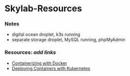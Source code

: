 # Skylab-Resources

### Notes
- digital ocean droplet, k3s running
- separate storage droplet, MySQL running, phpMyAdmin

### Resources: *add links*
- [Containerizing with Docker](https://medium.com/@maximuspowers.eth/containerize-application-with-docker-c440b0fa6ae4)
- [Deploying Containers with Kubernetes](https://medium.com/@maximuspowers.eth/deploying-a-docker-container-to-a-k8s-cluster-c1bb0d51f790)

